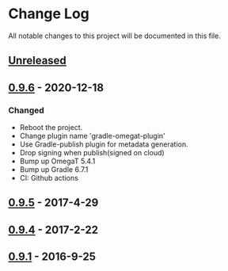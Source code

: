 # Change Log
All notable changes to this project will be documented in this file.

## [Unreleased]

## [0.9.6] - 2020-12-18

### Changed
- Reboot the project.
- Change plugin name 'gradle-omegat-plugin'
- Use Gradle-publish plugin for metadata generation.
- Drop signing when publish(signed on cloud)
- Bump up OmegaT 5.4.1
- Bump up Gradle 6.7.1
- CI: Github actions

## [0.9.5] - 2017-4-29
## [0.9.4] - 2017-2-22
## [0.9.1] - 2016-9-25

[Unreleased]: https://github.com/miurahr/omegat-textra-plugin/compare/v0.9.6...HEAD
[0.9.6]: https://github.com/miurahr/omegat-textra-plugin/compare/v0.9.5...v0.9.6
[0.9.5]: https://github.com/miurahr/omegat-textra-plugin/compare/v0.9.4...v0.9.5
[0.9.4]: https://github.com/miurahr/omegat-textra-plugin/compare/v0.9.1...v0.9.4
[0.9.1]: https://github.com/miurahr/omegat-textra-plugin/compare/v0.9.0...v0.9.1

